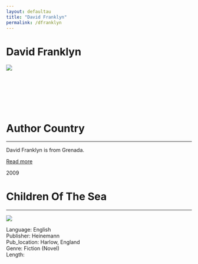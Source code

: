 ```yaml
---
layout: defaultau
title: "David Franklyn"
permalink: /dfranklyn
---
```

<!-- partial:index.partial.html -->
<div class="content">
    <h1>David Franklyn</h1>
    <div class="quote">
        <div><img src="https://encrypted-tbn3.gstatic.com/images?q=tbn:ANd9GcQzkXYS1zG57V9O8iWteVwkYjLbeV-nthsWvqi7Xxi0CtWtIn2x" class="logo"></div>
    </div>
    <div class="timeline">
        <div style="padding-bottom:100px;"></div>
        <div class="block">
            <div class="date right"><p class="right"></p></div>
            <div class="dot"></div>
            <div class="left first">
                <h1>Author Country</h1><hr>
            <p>David Franklyn is from Grenada.</p>
                <a href="https://en.wikipedia.org/wiki/Zetta_Elliott"_blank">Read more</a>
            </div>
        </div>
        <div class="block">
            <div class="date left"><p class="left">2009</p></div>
            <div class="dot"></div>
            <div class="right">
                <h1>Children Of The Sea</h1><hr>
                <p><img src="https://encrypted-tbn2.gstatic.com/images?q=tbn:ANd9GcSo8cT9Ix9EAGNXZjQ5AOSb2zdRPl3NzHKZmDjKKAkjx1PKrB8O"></p>
                <p>
                Language: English<br/>
                Publisher: Heinemann<br/>
                Pub_location: Harlow, England<br/>
                Genre: Fiction (Novel)<br/>
                Length: <br/>                   </p>
            </div>
        </div>
       